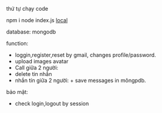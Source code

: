 thứ tự chạy code

npm i
node index.js
[local](http://localhost:3000/)

database: mongodb


function:

- loggin,register,reset by gmail, changes profile/password.
- upload images avatar
- Call giữa 2 người:
- delete tin nhắn
- nhắn tín giữa  2 người: + save   messages in môngpdb.

bảo mật:
+ check login,logout by session 
